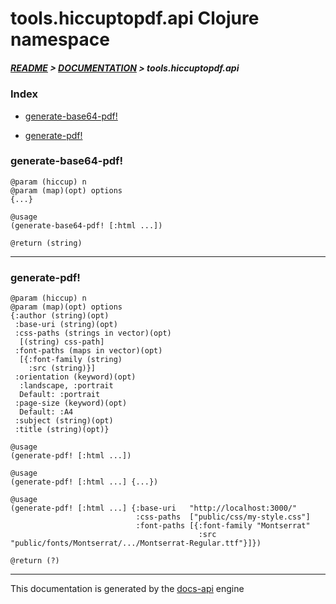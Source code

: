 
# tools.hiccuptopdf.api Clojure namespace

##### [README](../../../../README.md) > [DOCUMENTATION](../../../COVER.md) > tools.hiccuptopdf.api

### Index

- [generate-base64-pdf!](#generate-base64-pdf)

- [generate-pdf!](#generate-pdf)

### generate-base64-pdf!

```
@param (hiccup) n
@param (map)(opt) options
{...}
```

```
@usage
(generate-base64-pdf! [:html ...])
```

```
@return (string)
```

---

### generate-pdf!

```
@param (hiccup) n
@param (map)(opt) options
{:author (string)(opt)
 :base-uri (string)(opt)
 :css-paths (strings in vector)(opt)
  [(string) css-path]
 :font-paths (maps in vector)(opt)
  [{:font-family (string)
    :src (string)}]
 :orientation (keyword)(opt)
  :landscape, :portrait
  Default: :portrait
 :page-size (keyword)(opt)
  Default: :A4
 :subject (string)(opt)
 :title (string)(opt)}
```

```
@usage
(generate-pdf! [:html ...])
```

```
@usage
(generate-pdf! [:html ...] {...})
```

```
@usage
(generate-pdf! [:html ...] {:base-uri   "http://localhost:3000/"
                            :css-paths  ["public/css/my-style.css"]
                            :font-paths [{:font-family "Montserrat"
                                          :src "public/fonts/Montserrat/.../Montserrat-Regular.ttf"}]})
```

```
@return (?)
```

---

This documentation is generated by the [docs-api](https://github.com/bithandshake/docs-api) engine

